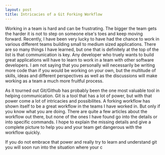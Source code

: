 ```yaml
---
layout: post
title: Intricacies of a Git Forking Workflow
---
```


Working in a team is hard and can be frustrating. The bigger the team gets the harder it is not to step on someone else's toes and keep moving forward. Recently, I have been very lucky to have had the chance to work in various different teams building small to medium sized applications. There are so many things I have learned, but one that is definitely at the top of the list is that communication is key. Any developer who truely wants to build great applications will have to learn to work in a team with other software developers. I am not saying that you personally will necessarily be writing more code than if you would be working on your own, but the multitude of skills, ideas and different perspectives as well as the discussions will make working as a team a much more fruitful process.

As it tourned out Git/Github has probably been the one most valuable tool in helping communication. Git is a tool that has a lot of power, but with that power come a lot of intricacies and possibilites. A forking workflow has shown itself to be a great workflow in the teams I have worked in. But only if you know what you are doing. There are quite a few articles about the workflow out there, but none of the ones I have found go into the details or into specific commands. I hope to explain the missing details and give a complete picture to help you and your team get dangerous with the workflow quickly.



 If you do not embrace that power and really try to learn and understand git you will soon run into the situation where your c

